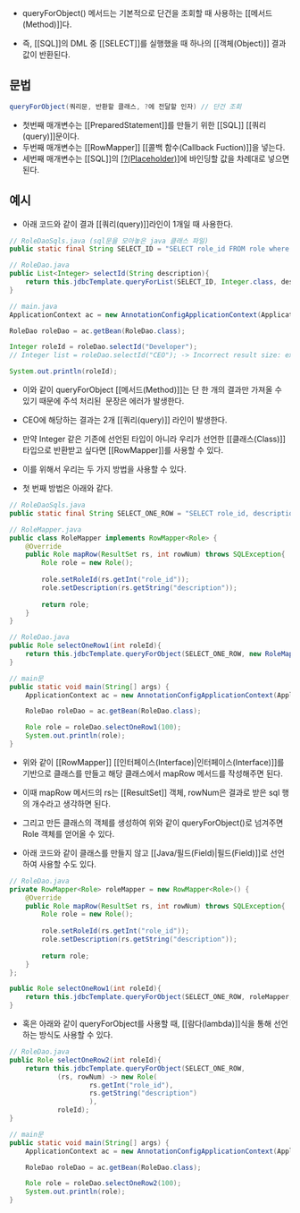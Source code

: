 - queryForObject() 메서드는 기본적으로 단건을 조회할 때 사용하는 [[메서드(Method)]]다. 

- 즉, [[SQL]]의 DML 중 [[SELECT]]를 실행했을 때 하나의 [[객체(Object)]] 결과값이 반환된다.

## 문법

```java
queryForObject(쿼리문, 반환할 클래스, ?에 전달할 인자) // 단건 조회
```

- 첫번째 매개변수는 [[PreparedStatement]]를 만들기 위한 [[SQL]] [[쿼리(query)]]문이다.
- 두번째 매개변수는 [[RowMapper]] [[콜백 함수(Callback Fuction)]]을 넣는다.
- 세번째 매개변수는 [[SQL]]의 [[?(Placeholder)]](치환자)에 바인딩할 값을 차례대로 넣으면 된다.

## 예시

- 아래 코드와 같이 결과 [[쿼리(query)]]라인이 1개일 때 사용한다. 

```java
// RoleDaoSqls.java (sql문을 모아놓은 java 클래스 파일)
public static final String SELECT_ID = "SELECT role_id FROM role where description=?";

// RoleDao.java
public List<Integer> selectId(String description){
    return this.jdbcTemplate.queryForList(SELECT_ID, Integer.class, description);
}

// main.java
ApplicationContext ac = new AnnotationConfigApplicationContext(ApplicationConfig.class);

RoleDao roleDao = ac.getBean(RoleDao.class);

Integer roleId = roleDao.selectId("Developer");
// Integer list = roleDao.selectId("CEO"); -> Incorrect result size: expected 1, actual 2 에러

System.out.println(roleId);
```

- 이와 같이 queryForObject [[메서드(Method)]]는 단 한 개의 결과만 가져올 수 있기 때문에 주석 처리된  문장은 에러가 발생한다. 
- CEO에 해당하는 결과는 2개 [[쿼리(query)]] 라인이 발생한다.

- 만약 Integer 같은 기존에 선언된 타입이 아니라 우리가 선언한 [[클래스(Class)]] 타입으로 반환받고 싶다면 [[RowMapper]]를 사용할 수 있다. 

- 이를 위해서 우리는 두 가지 방법을 사용할 수 있다.
- 첫 번째 방법은 아래와 같다.

```java
// RoleDaoSqls.java
public static final String SELECT_ONE_ROW = "SELECT role_id, description FROM role WHERE role_id=?";

// RoleMapper.java
public class RoleMapper implements RowMapper<Role> {
	@Override
	public Role mapRow(ResultSet rs, int rowNum) throws SQLException{
		Role role = new Role();
		
		role.setRoleId(rs.getInt("role_id"));
		role.setDescription(rs.getString("description"));
		
		return role;
	}
}

// RoleDao.java
public Role selectOneRow1(int roleId){
    return this.jdbcTemplate.queryForObject(SELECT_ONE_ROW, new RoleMapper(), roleId);
}

// main문
public static void main(String[] args) {
    ApplicationContext ac = new AnnotationConfigApplicationContext(ApplicationConfig.class);

    RoleDao roleDao = ac.getBean(RoleDao.class);

    Role role = roleDao.selectOneRow1(100);
    System.out.println(role);	
}
```

- 위와 같이 [[RowMapper]] [[인터페이스(Interface)|인터페이스(Interface)]]를 기반으로 클래스를 만들고 해당 클래스에서 mapRow 메서드를 작성해주면 된다. 

- 이때 mapRow 메서드의 rs는 [[ResultSet]] 객체, rowNum은 결과로 받은 sql 행의 개수라고 생각하면 된다. 
- 그리고 만든 클래스의 객체를 생성하여 위와 같이 queryForObject()로 넘겨주면 Role 객체를 얻어올 수 있다.

- 아래 코드와 같이 클래스를 만들지 않고 [[Java/필드(Field)|필드(Field)]]로 선언하여 사용할 수도 있다.

```java
// RoleDao.java
private RowMapper<Role> roleMapper = new RowMapper<Role>() {
	@Override
	public Role mapRow(ResultSet rs, int rowNum) throws SQLException{
		Role role = new Role();
		
		role.setRoleId(rs.getInt("role_id"));
		role.setDescription(rs.getString("description"));
		
		return role;
	}
};

public Role selectOneRow1(int roleId){
    return this.jdbcTemplate.queryForObject(SELECT_ONE_ROW, roleMapper, roleId);
}
```

- 혹은 아래와 같이 queryForObject를 사용할 때, [[람다(lambda)]]식을 통해 선언하는 방식도 사용할 수 있다.

```java
// RoleDao.java
public Role selectOneRow2(int roleId){
    return this.jdbcTemplate.queryForObject(SELECT_ONE_ROW, 
            (rs, rowNum) -> new Role(
                    rs.getInt("role_id"),
                    rs.getString("description")
                    ),
            roleId);
}

// main문
public static void main(String[] args) {
	ApplicationContext ac = new AnnotationConfigApplicationContext(ApplicationConfig.class);

    RoleDao roleDao = ac.getBean(RoleDao.class);

    Role role = roleDao.selectOneRow2(100);
    System.out.println(role);	
}
```